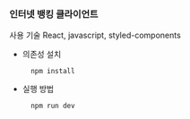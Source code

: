 ### 인터넷 뱅킹 클라이언트

사용 기술
React, javascript, styled-components

- 의존성 설치

  ```
    npm install
  ```

- 실행 방법
  ```
    npm run dev
  ```

